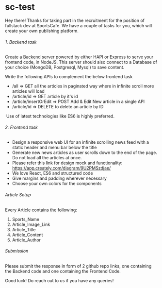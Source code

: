 # sc-test

Hey there!
Thanks for taking part in the recruitment for the position of fullstack dev at SportsCafe.
We have a couple of tasks for you, which will create your own publishing platform.

###### 1. Backend task

Create a Backend server powered by either HAPI or Express to serve your frontend code, in NodeJS.
This server should also connect to a Database of your choice (MongoDB, Postgresql, Mysql) to save content.

 Write the following APIs to complement the below frontend task
    
 * /all => GET all the articles in paginated way where in infinite scroll more articles will load
 * /article/id => GET article by it's id
 * /article/insertOrEdit => POST Add & Edit New article in a single API
 * /article/id => DELETE to delete an article by ID
   
 Use of latest technologies like ES6 is highly preferred.
 
 
###### 2. Frontend task

* Design a responsive web UI for an infinite scrolling news feed with a static header and menu bar below the title
* Generate new news articles as user scrolls down to the end of the page. Do not load all the articles at once.
* Please refer this link for design mock and functionality: https://app.creately.com/diagram/9U2PMSzdjae/
* We love React, ES6 and structured code
* Give margins and padding wherever necessary
* Choose your own colors for the components


###### Article Setup 
Every Article contains the following:
 1. Sports_Name
 2. Article_Image_Link
 3. Article_Title
 4. Article_Content
 5. Article_Author

###### Submission
Please submit the response in form of 2 github repo links, one containing the Backend code and one containing the Frontend Code.


Good luck! Do reach out to us if you have any queries!
